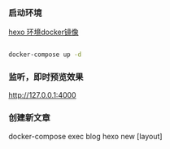 
### 启动环境

[hexo 环境docker镜像](https://github.com/tomhjx/docker/tree/master/hexo/4.2.0.13-centos7)


```bash

docker-compose up -d

```

### 监听，即时预览效果

http://127.0.0.1:4000


### 创建新文章

docker-compose exec blog hexo new [layout] <title>

e.g

docker-compose exec blog hexo new memoir-post 定时器重启爱奇艺客户端

### 发布至git blog

```bash

docker-compose exec blog hexo generate -d

```

http://tomhjx.github.io/





### TODO

[ ] 谷歌浏览器工具，支持在网页上复制内容，选择或者新建标签、分类,一键生成blog文并发布，新增转载标签
[ ] 订阅热点文章，归档并发布blog文
[ ] 支持搜索
[ ] 开放评论

